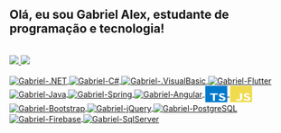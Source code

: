 ## Olá, eu sou Gabriel Alex, estudante de programação e tecnologia!

<br>

<div>
  <a href="https://github.com/gaabrielalex">
  <img height="180em" src="https://github-readme-stats.vercel.app/api?username=gaabrielalex&show_icons=true&theme=tokyonight&include_all_commits=true/">
  <img height="180em" src="https://github-readme-stats.vercel.app/api/top-langs/?username=gaabrielalex&layout=compact&langs_count=16&theme=tokyonight"/>
</div>

<div style="display: inline_block"><br>
  <img align="center" alt="Gabriel-.NET" height="30" width="40" src="https://cdn.jsdelivr.net/gh/devicons/devicon@latest/icons/dot-net/dot-net-original.svg"> 
  <img align="center" alt="Gabriel-C#" height="30" width="40" src="https://cdn.jsdelivr.net/gh/devicons/devicon@latest/icons/csharp/csharp-original.svg">
  <img align="center" alt="Gabriel-.VisualBasic" height="30" width="40" src="https://cdn.jsdelivr.net/gh/devicons/devicon@latest/icons/visualbasic/visualbasic-original.svg"/> 
  <img align="center" alt="Gabriel-Flutter" height="30" width="40" src="https://cdn.jsdelivr.net/gh/devicons/devicon@latest/icons/flutter/flutter-original.svg">
  <img align="center" alt="Gabriel-Java" height="30" width="40" src="https://cdn.jsdelivr.net/gh/devicons/devicon@latest/icons/java/java-original.svg">
  <img align="center" alt="Gabriel-Spring" height="30" width="40" src="https://cdn.jsdelivr.net/gh/devicons/devicon@latest/icons/spring/spring-original.svg">
  <img align="center" alt="Gabriel-Angular" height="30" width="40" src="https://cdn.jsdelivr.net/gh/devicons/devicon@latest/icons/angular/angular-original.svg">
  <img align="center" alt="Gabriel-Ts" height="30" width="40" src="https://raw.githubusercontent.com/devicons/devicon/master/icons/typescript/typescript-plain.svg">
  <img align="center" alt="Gabriel-Js" height="30" width="40" src="https://raw.githubusercontent.com/devicons/devicon/master/icons/javascript/javascript-plain.svg">
  <img align="center" alt="Gabriel-Bootstrap" height="30" width="40" src="https://cdn.jsdelivr.net/gh/devicons/devicon@latest/icons/bootstrap/bootstrap-original.svg"/>
  <img align="center" alt="Gabriel-jQuery" height="30" width="40" src="https://cdn.jsdelivr.net/gh/devicons/devicon@latest/icons/jquery/jquery-plain-wordmark.svg"/>
  <img align="center" alt="Gabriel-PostgreSQL" height="30" width="40" src="https://cdn.jsdelivr.net/gh/devicons/devicon@latest/icons/microsoftsqlserver/microsoftsqlserver-original.svg"/>
  <img align="center" alt="Gabriel-Firebase" height="30" width="40" src="https://cdn.jsdelivr.net/gh/devicons/devicon@latest/icons/postgresql/postgresql-original.svg"/>
  <img align="center" alt="Gabriel-SqlServer" height="30" width="40" src="https://cdn.jsdelivr.net/gh/devicons/devicon@latest/icons/firebase/firebase-original.svg"/>
</div>
